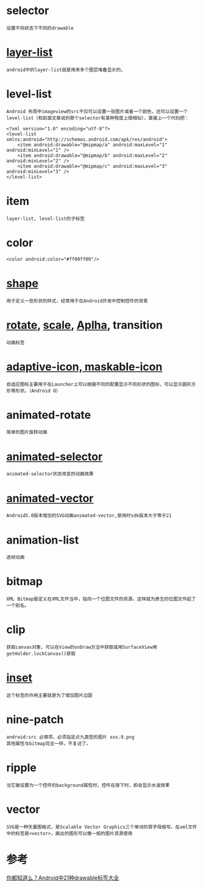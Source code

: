 
# selector            
    设置不同状态下不同的drawable
# [layer-list](https://www.jianshu.com/p/9e6d03ab7ac9)          
    android中的layer-list就是用来多个图层堆叠显示的。
# level-list          
    Android 布局中imageview的src不仅可以设置一张图片或者一个颜色，还可以设置一个level-list（和前面文章说的那个selector有某种程度上很相似），直接上一个代码把：

`````
<?xml version="1.0" encoding="utf-8"?>
<level-list xmlns:android="http://schemas.android.com/apk/res/android">
    <item android:drawable="@mipmap/a" android:maxLevel="1" android:minLevel="1" />
    <item android:drawable="@mipmap/b" android:maxLevel="2" android:minLevel="2" />
    <item android:drawable="@mipmap/c" android:maxLevel="3" android:minLevel="3" />
</level-list>

`````
# item
    layer-list, level-list的子标签
# color
`````
<color android:color="#ff00ff00"/>
`````
# [shape](https://www.cnblogs.com/MianActivity/p/5867776.html)
    用于定义一些形状的样式，经常用于在Android开发中控制控件的背景
# [rotate](https://blog.csdn.net/wenwen091100304/article/details/53428249), [scale](https://blog.csdn.net/wenwen091100304/article/details/53428249), [Aplha](https://blog.csdn.net/classmate_l/article/details/83541631), transition
    动画标签
# [adaptive-icon, maskable-icon](https://www.jianshu.com/p/c7af54a361a2)    
    自适应图标主要用于在Launcher上可以根据不同的配置显示不同形状的图标，可以显示圆形方形等形状。（Android O）
# animated-rotate     
    简单的图片旋转动画
# [animated-selector](https://blog.csdn.net/wangsen927/article/details/94781945)
    animated-selector状态改变的动画效果
# [animated-vector](https://blog.csdn.net/u011106915/article/details/77502856)     
    Android5.0版本增加的SVG动画animated-vector,使用时sdk版本大于等于21 
# animation-list      
    逐帧动画
# bitmap              
    XML Bitmap是定义在XML文件当中，指向一个位图文件的资源。这样就为原生的位图文件起了一个别名。
# clip                
    获取canvas对象，可以在View的onDraw方法中获取或用SurfaceView用getHolder.lockCanvas()获取
# [inset](https://blog.csdn.net/qq_40963076/article/details/99698178)               
    这个标签的作用主要就是为了增加图片边距
# nine-patch
    android:src 必填项，必须指定点九类型的图片 xxx.9.png
    其他属性与bitmap完全一样，不复述了。
# ripple              
    当它被设置为一个控件的background属性时，控件在按下时，即会显示水波效果
# vector              
    SVG是一种矢量图格式，是Scalable Vector Graphics三个单词的首字母缩写。在xml文件中的标签是<vector>，画出的图形可以像一般的图片资源使用

# 参考

[你都知道么？Android中21种drawable标签大全](https://cloud.tencent.com/developer/article/1924262)



